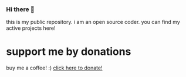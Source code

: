 ### Hi there 👋
this is my public repository. i am an open source coder. you can find my active projects here!

# support me by donations
buy me a coffee! :) [click here to donate!](https://www.buymeacoffee.com/tusharjain1082)

<!--
**tusharjain1082/tusharjain1082** is a ✨ _special_ ✨ repository because its `README.md` (this file) appears on your GitHub profile.

Here are some ideas to get you started:

- 🔭 I’m currently working on ...
- 🌱 I’m currently learning ...
- 👯 I’m looking to collaborate on ...
- 🤔 I’m looking for help with ...
- 💬 Ask me about ...
- 📫 How to reach me: ...
- 😄 Pronouns: ...
- ⚡ Fun fact: ...
-->
